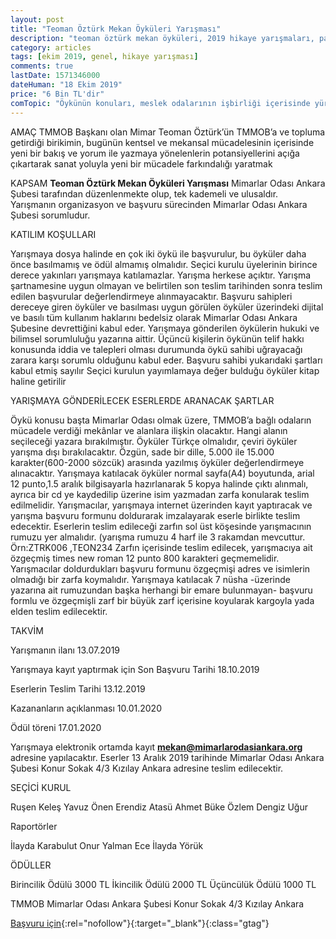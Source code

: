 ```yaml
---
layout: post
title: "Teoman Öztürk Mekan Öyküleri Yarışması"
description: "teoman öztürk mekan öyküleri, 2019 hikaye yarışmaları, para ödüllü yarışmalar 2019"
category: articles
tags: [ekim 2019, genel, hikaye yarışması]
comments: true
lastDate: 1571346000
dateHuman: "18 Ekim 2019"
price: "6 Bin TL'dir"
comTopic: "Öykünün konuları, meslek odalarının işbirliği içerisinde yürütülen kentsel mekanlar ve alanlardır."
---
```


AMAÇ
TMMOB Başkanı olan Mimar Teoman Öztürk’ün  TMMOB’a  ve topluma  getirdiği birikimin, bugünün kentsel ve mekansal mücadelesinin içerisinde yeni bir bakış ve yorum ile yazmaya yönelenlerin potansiyellerini açığa çıkartarak sanat yoluyla yeni bir mücadele farkındalığı yaratmak

KAPSAM
**Teoman Öztürk Mekan Öyküleri Yarışması** Mimarlar Odası Ankara Şubesi tarafından düzenlenmekte olup, tek kademeli ve ulusaldır. Yarışmanın organizasyon ve başvuru sürecinden Mimarlar Odası Ankara Şubesi sorumludur.

KATILIM KOŞULLARI

Yarışmaya dosya halinde en çok iki öykü ile başvurulur, bu öyküler daha önce basılmamış ve ödül almamış olmalıdır.
Seçici kurulu üyelerinin birince derece yakınları yarışmaya katılamazlar.
Yarışma herkese açıktır.
Yarışma şartnamesine uygun olmayan ve belirtilen son teslim tarihinden sonra teslim edilen başvurular değerlendirmeye alınmayacaktır.
Başvuru sahipleri dereceye giren öyküler ve basılması uygun görülen öyküler üzerindeki dijital ve basılı tüm kullanım haklarını bedelsiz olarak Mimarlar Odası Ankara Şubesine devrettiğini kabul eder.
Yarışmaya gönderilen öykülerin hukuki ve bilimsel sorumluluğu yazarına aittir. Üçüncü kişilerin öykünün telif hakkı konusunda iddia ve talepleri olması durumunda öykü sahibi uğrayacağı zarara karşı sorumlu olduğunu kabul eder.
Başvuru sahibi yukarıdaki şartları kabul etmiş sayılır
Seçici kurulun yayımlamaya değer bulduğu öyküler kitap haline getirilir

YARIŞMAYA GÖNDERİLECEK ESERLERDE ARANACAK ŞARTLAR

Öykü konusu başta Mimarlar Odası olmak üzere, TMMOB’a bağlı odaların mücadele verdiği mekânlar ve alanlara ilişkin olacaktır. Hangi alanın seçileceği yazara bırakılmıştır.
Öyküler Türkçe olmalıdır, çeviri öyküler yarışma dışı bırakılacaktır.
Özgün, sade bir dille, 5.000 ile 15.000 karakter(600-2000 sözcük) arasında yazılmış öyküler değerlendirmeye alınacaktır.
Yarışmaya katılacak öyküler normal sayfa(A4) boyutunda, arial 12 punto,1.5 aralık bilgisayarla hazırlanarak 5 kopya halinde çıktı alınmalı, ayrıca bir cd ye kaydedilip üzerine isim yazmadan zarfa konularak teslim edilmelidir.
Yarışmacılar, yarışmaya internet üzerinden kayıt yaptıracak ve yarışma başvuru formunu doldurarak imzalayarak eserle birlikte teslim edecektir.
Eserlerin teslim edileceği zarfın sol üst köşesinde yarışmacının rumuzu yer almalıdır. (yarışma rumuzu 4 harf ile 3 rakamdan mevcuttur. Örn:ZTRK006 ,TEON234
Zarfın içerisinde teslim edilecek, yarışmacıya ait özgeçmiş times new roman 12 punto 800 karakteri geçmemelidir.
Yarışmacılar doldurdukları başvuru formunu özgeçmişi adres ve isimlerin olmadığı bir zarfa koymalıdır.
Yarışmaya katılacak 7 nüsha -üzerinde yazarına ait rumuzundan başka herhangi bir emare bulunmayan- başvuru formlu ve özgeçmişli zarf  bir büyük zarf içerisine koyularak kargoyla yada elden teslim edilecektir.

TAKVİM

Yarışmanın ilanı 
13.07.2019

Yarışmaya kayıt yaptırmak için Son Başvuru Tarihi
18.10.2019

Eserlerin Teslim Tarihi
13.12.2019

Kazananların açıklanması
10.01.2020

Ödül töreni
17.01.2020

Yarışmaya elektronik ortamda kayıt **mekan@mimarlarodasiankara.org**  adresine yapılacaktır.
Eserler 13 Aralık 2019 tarihinde Mimarlar Odası Ankara Şubesi Konur Sokak 4/3 Kızılay Ankara adresine teslim edilecektir.   

SEÇİCİ KURUL

Ruşen Keleş
Yavuz Önen
Erendiz Atasü
Ahmet Büke
Özlem Dengiz Uğur

Raportörler

İlayda Karabulut
Onur Yalman
Ece İlayda Yörük  

ÖDÜLLER

Birincilik Ödülü 3000 TL
İkincilik Ödülü 2000 TL
Üçüncülük Ödülü 1000 TL

TMMOB Mimarlar Odası Ankara Şubesi Konur Sokak 4/3  Kızılay Ankara

[Başvuru için](http://mekan.mimarlarodasiankara.org/index.php?Did=7&utm_source=edebiyatyarismalari.com&utm_medium=affiliate&utm_campaign=cpc){:rel="nofollow"}{:target="_blank"}{:class="gtag"}
